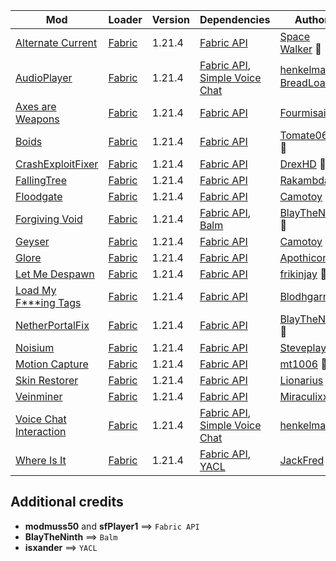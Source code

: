 | Mod | Loader | Version | Dependencies | Author | CDN |
|-----|--------|---------|--------------|--------|-----|
| [Alternate Current][url-alternate-current] | [Fabric][url-fabric] | 1.21.4 | [Fabric API][url-fabric-api] | [Space Walker][url-space-walker] 👑 | [Modrinth][url-modrinth] |
| [AudioPlayer][url-audio-player] | [Fabric][url-fabric] | 1.21.4 | [Fabric API][url-fabric-api], [Simple Voice Chat][url-simple-voice-chat] | [henkelmax][url-henkelmax] 👑, [BreadLoaf][url-breadloaf] 🛠️ | [Modrinth][url-modrinth] |
| [Axes are Weapons][url-axes-are-weapons] | [Fabric][url-fabric] | 1.21.4 | [Fabric API][url-fabric-api] | [Fourmisain][url-fourmisain] 👑 | [Modrinth][url-modrinth] |
| [Boids][url-boids] | [Fabric][url-fabric] | 1.21.4 | [Fabric API][url-fabric-api] | [Tomate0613][url-tomate0613] 👑 | [Modrinth][url-modrinth] |
| [CrashExploitFixer][url-crash-exploit-fixer] | [Fabric][url-fabric] | 1.21.4 | [Fabric API][url-fabric-api] | [DrexHD][url-drexhd] 👑 | [Modrinth][url-modrinth] |
| [FallingTree][url-falling-tree] | [Fabric][url-fabric] | 1.21.4 | [Fabric API][url-fabric-api] | [Rakambda][url-rakambda] 👑 | [Modrinth][url-modrinth] |
| [Floodgate][url-floodgate] | [Fabric][url-fabric] | 1.21.4 | [Fabric API][url-fabric-api] | [Camotoy][url-camotoy] 👑 | [Modrinth][url-modrinth] |
| [Forgiving Void][url-forgiving-void] | [Fabric][url-fabric] | 1.21.4 | [Fabric API][url-fabric-api], [Balm][url-balm] | [BlayTheNinth][url-blaytheninth] 👑 | [Modrinth][url-modrinth] |
| [Geyser][url-geyser] | [Fabric][url-fabric] | 1.21.4 | [Fabric API][url-fabric-api] | [Camotoy][url-camotoy] 👑 | [Modrinth][url-modrinth] |
| [Glore][url-glore] | [Fabric][url-fabric] | 1.21.4 | [Fabric API][url-fabric-api] | [Apothicon][url-apothicon] 👑 | [Modrinth][url-modrinth] |
| [Let Me Despawn][url-let-me-despawn] | [Fabric][url-fabric] | 1.21.4 | [Fabric API][url-fabric-api] | [frikinjay][url-frikinjay] 👑 | [Modrinth][url-modrinth] |
| [Load My F***ing Tags][url-load-my-fucking-tags] | [Fabric][url-fabric] | 1.21.4 | [Fabric API][url-fabric-api] | [Blodhgarm][url-blodhgarm] 👑 | [Modrinth][url-modrinth] |
| [NetherPortalFix][url-nether-portal-fix] | [Fabric][url-fabric] | 1.21.4 | [Fabric API][url-fabric-api] | [BlayTheNinth][url-blayTheNinth] 👑 | [Modrinth][url-modrinth] |
| [Noisium][url-noisium] | [Fabric][url-fabric] | 1.21.4 | [Fabric API][url-fabric-api] | [Steveplays][url-steveplays] 👑 | [Modrinth][url-modrinth] |
| [Motion Capture][url-motion-capture] | [Fabric][url-fabric] | 1.21.4 | [Fabric API][url-fabric-api] | [mt1006][url-mt1006] 👑 | [Modrinth][url-modrinth] |
| [Skin Restorer][url-skin-restorer] | [Fabric][url-fabric] | 1.21.4 | [Fabric API][url-fabric-api] | [Lionarius][url-lionarius] 👑 | [Modrinth][url-modrinth] |
| [Veinminer][url-veinminer] | [Fabric][url-fabric] | 1.21.4 | [Fabric API][url-fabric-api] | [Miraculixx][url-miraculixx] 👑 | [Modrinth][url-modrinth] |
| [Voice Chat Interaction][url-voice-chat-interaction] | [Fabric][url-fabric] | 1.21.4 | [Fabric API][url-fabric-api], [Simple Voice Chat][url-simple-voice-chat] | [henkelmax][url-henkelmax] 👑 | [Modrinth][url-modrinth] |
| [Where Is It][url-where-is-it] | [Fabric][url-fabric] | 1.21.4 | [Fabric API][url-fabric-api], [YACL][url-yacl] | [JackFred][url-jackfred] 👑 | [Modrinth][url-modrinth] |

## Additional credits
- __modmuss50__ and __sfPlayer1__ ==> `Fabric API`
- __BlayTheNinth__ ==> `Balm`
- __isxander__ ==> `YACL`

<!-- loaders -->
[url-fabric]: <https://maven.fabricmc.net/net/fabricmc/fabric-installer/1.0.1/fabric-installer-1.0.1.jar>
[url-fabric-img]: <https://fabricmc.net/assets/logo.png>
[url-modrinth]: <https://modrinth.com/>
[url-modrinth-img]: <https://cdn.modrinth.com/modrinth-new.png>
<!-- authors -->
[url-apothicon]: <https://modrinth.com/user/Apothicon>
[url-blaytheninth]: <https://modrinth.com/user/BlayTheNinth>
[url-blodhgarm]: <https://modrinth.com/user/Blodhgarm>
[url-breadloaf]: <https://modrinth.com/user/BreadLoaf>
[url-camotoy]: <https://modrinth.com/user/Camotoy>
[url-drexhd]: <https://modrinth.com/user/DrexHD>
[url-fourmisain]: <https://modrinth.com/user/Fourmisain>
[url-frikinjay]: <https://modrinth.com/user/frikinjay>
[url-henkelmax]: <https://modrinth.com/user/henkelmax>
[url-isxander]: <https://modrinth.com/user/isxander>
[url-jackfred]: <https://modrinth.com/user/JackFred>
[url-lionarius]: <https://modrinth.com/user/Lionarius>
[url-miraculixx]: <https://modrinth.com/user/Miraculixx>
[url-mt1006]: <https://modrinth.com/user/mt1006>
[url-modmuss50]: <https://modrinth.com/user/modmuss50>
[url-rakambda]: <https://modrinth.com/user/Rakambda>
[url-sfplayer1]: <https://modrinth.com/user/sfPlayer1>
[url-space-walker]: <https://modrinth.com/user/Space%20Walker>
[url-steveplays]: <https://modrinth.com/user/Steveplays>
[url-tomate0613]: <https://modrinth.com/user/Tomate0613>
<!-- mods -->
[url-alternate-current]: <https://cdn.modrinth.com/data/r0v8vy1s/versions/DwfiGUVU/alternate-current-mc1.21.2-1.9.1.jar>
[url-audio-player]: <https://cdn.modrinth.com/data/SRlzjEBS/versions/377C94c4/audioplayer-fabric-1.21.4-1.13.2.jar>
[url-axes-are-weapons]: <https://cdn.modrinth.com/data/1jvt7RTc/versions/HsVnjewK/AxesAreWeapons-1.9.3-fabric-1.21.3.jar>
[url-balm]: <https://cdn.modrinth.com/data/MBAkmtvl/versions/x4uPXWNU/balm-fabric-1.21.4-21.4.22.jar>
[url-boids]: <https://cdn.modrinth.com/data/2OckSy74/versions/aiZEd0aD/Boids-1.2.3.jar>
[url-crash-exploit-fixer]: <https://cdn.modrinth.com/data/Z5GdSH3X/versions/dqRkbGHB/crashexploitfixer-fabric-1.1.0%2B1.21.jar>
[url-fabric-api]: <https://cdn.modrinth.com/data/P7dR8mSH/versions/bQZpGIz0/fabric-api-0.119.2%2B1.21.4.jar>
[url-falling-tree]: <https://cdn.modrinth.com/data/Fb4jn8m6/versions/VZaMZN0O/FallingTree-1.21.4-1.21.4.7.jar>
[url-floodgate]: <https://cdn.modrinth.com/data/bWrNNfkb/versions/nyg969vQ/Floodgate-Fabric-2.2.4-b43.jar>
[url-forgiving-void]: <https://cdn.modrinth.com/data/1vkzEZjE/versions/ekBzxjNk/forgivingvoid-fabric-1.21.4-21.4.3.jar>
[url-geyser]: <https://cdn.modrinth.com/data/wKkoqHrH/versions/ipWZqOpN/geyser-fabric-Geyser-Fabric-2.6.1-b787.jar>
[url-glore]: <https://cdn.modrinth.com/data/bqmWbUVO/versions/PiDN4198/glore-1.20.3-1.4.2.jar>
[url-let-me-despawn]: <https://cdn.modrinth.com/data/vE2FN5qn/versions/Wb7jqi55/letmedespawn-1.21.x-fabric-1.5.0.jar>
[url-load-my-fucking-tags]: <https://cdn.modrinth.com/data/67kVxsaO/versions/jEDKD9YH/lmft-1.1.0%2B1.21.4-fabric.jar>
[url-nether-portal-fix]: <https://cdn.modrinth.com/data/nPZr02ET/versions/DuRtZjks/netherportalfix-fabric-1.21.4-21.4.3.jar>
[url-noisium]: <https://cdn.modrinth.com/data/KuNKN7d2/versions/9NHdQfkN/noisium-fabric-2.5.0%2Bmc1.21.4.jar>
[url-motion-capture]: <https://cdn.modrinth.com/data/gWu44BYU/versions/uHGyuyZr/Mocap-FABRIC-1.21.4-1.3.9.jar>
[url-simple-voice-chat]: <https://cdn.modrinth.com/data/9eGKb6K1/versions/pl9FpaYJ/voicechat-fabric-1.21.4-2.5.26.jar>
[url-skin-restorer]: <https://cdn.modrinth.com/data/ghrZDhGW/versions/1ozhCpij/skinrestorer-2.2.1%2B1.21-fabric.jar>
[url-veinminer]: <https://cdn.modrinth.com/data/OhduvhIc/versions/wXrGnwAw/veinminer-fabric-2.3.2.jar>
[url-voice-chat-interaction]: <https://cdn.modrinth.com/data/qsSP2ZZ0/versions/MCSYkp3r/vcinteraction-fabric-1.21.4-1.0.8.jar>
[url-where-is-it]: <https://cdn.modrinth.com/data/FCTyEqkn/versions/K6qcgGyq/whereisit-2.6.4%2B1.21.2.jar>
[url-yacl]: <https://cdn.modrinth.com/data/1eAoo2KR/versions/XeXZrziK/yet_another_config_lib_v3-3.6.6%2B1.21.4-fabric.jar>
